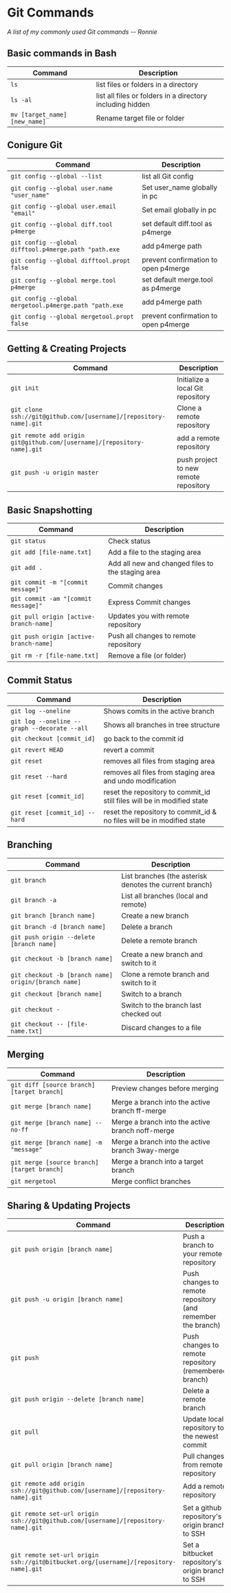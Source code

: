 Git Commands
============

_A list of my commonly used Git commands -- Ronnie_


## Basic commands in Bash

| Command | Description |
| ------- | ----------- |
| `ls` |list files or folders in a directory|
| `ls -al` |list all files or folders in a directory including hidden|
| `mv [target_name] [new_name]` |Rename target file or folder|


## Conigure Git

| Command | Description |
| ------- | ----------- |
| `git config --global --list` |list all Git config|
| `git config --global user.name "user_name"` |Set user_name globally in pc |
| `git config --global user.email "email"` |Set email globally in pc |
| `git config --global diff.tool p4merge` |set default diff.tool as p4merge|
| `git config --global difftool.p4merge.path "path.exe` |add p4merge path|
| `git config --global difftool.propt false` |prevent confirmation to open p4merge|
| `git config --global merge.tool p4merge` |set default merge.tool as p4merge|
| `git config --global mergetool.p4merge.path "path.exe` |add p4merge path|
| `git config --global mergetool.propt false` |prevent confirmation to open p4merge|


## Getting & Creating Projects

| Command | Description |
| ------- | ----------- |
| `git init` | Initialize a local Git repository |
| `git clone ssh://git@github.com/[username]/[repository-name].git` | Clone a remote repository |
| `git remote add origin git@github.com/[username]/[repository-name].git` |add a remote repository|
| `git push -u origin master` |push project to new remote repository|

## Basic Snapshotting

| Command | Description |
| ------- | ----------- |
| `git status` | Check status |
| `git add [file-name.txt]` | Add a file to the staging area |
| `git add .` | Add all new and changed files to the staging area |
| `git commit -m "[commit message]"` | Commit changes |
| `git commit -am "[commit message]"` | Express Commit changes |
| `git pull origin [active-branch-name]` |Updates you with remote repository|
| `git push origin [active-branch-name]` |Push all changes to remote repository |
| `git rm -r [file-name.txt]` | Remove a file (or folder) |

## Commit Status

| Command | Description |
| ------- | ----------- |
| `git log --oneline` |Shows comits in the active branch|
| `git log --oneline --graph --decorate --all` |Shows all branches in tree structure|
| `git checkout [commit_id]` |go back to the commit id|
| `git revert HEAD` |revert a commit|
| `git reset` |removes all files from staging area|
| `git reset --hard` |removes all files from staging area and undo modification|
| `git reset [commit_id]` |reset the repository to commit_id still files will be in modified state|
| `git reset [commit_id] --hard` |reset the repository to commit_id & no files will be in modified state|




## Branching

| Command | Description |
| ------- | ----------- |
| `git branch` | List branches (the asterisk denotes the current branch) |
| `git branch -a` | List all branches (local and remote) |
| `git branch [branch name]` | Create a new branch |
| `git branch -d [branch name]` | Delete a branch |
| `git push origin --delete [branch name]` | Delete a remote branch |
| `git checkout -b [branch name]` | Create a new branch and switch to it |
| `git checkout -b [branch name] origin/[branch name]` | Clone a remote branch and switch to it |
| `git checkout [branch name]` | Switch to a branch |
| `git checkout -` | Switch to the branch last checked out |
| `git checkout -- [file-name.txt]` | Discard changes to a file |



## Merging

| Command | Description |
| ------- | ----------- |
| `git diff [source branch] [target branch]` | Preview changes before merging |
| `git merge [branch name]` | Merge a branch into the active branch ff-merge |
| `git merge [branch name] --no-ff` | Merge a branch into the active branch noff-merge |
| `git merge [branch name] -m "message"` | Merge a branch into the active branch 3way-merge |
| `git merge [source branch] [target branch]` | Merge a branch into a target branch |
| `git mergetool` | Merge conflict branches |

## Sharing & Updating Projects

| Command | Description |
| ------- | ----------- |
| `git push origin [branch name]` | Push a branch to your remote repository |
| `git push -u origin [branch name]` | Push changes to remote repository (and remember the branch) |
| `git push` | Push changes to remote repository (remembered branch) |
| `git push origin --delete [branch name]` | Delete a remote branch |
| `git pull` | Update local repository to the newest commit |
| `git pull origin [branch name]` | Pull changes from remote repository |
| `git remote add origin ssh://git@github.com/[username]/[repository-name].git` | Add a remote repository |
| `git remote set-url origin ssh://git@github.com/[username]/[repository-name].git` | Set a github repository's origin branch to SSH |
| `git remote set-url origin ssh://git@bitbucket.org/[username]/[repository-name].git` | Set a bitbucket repository's origin branch to SSH |

